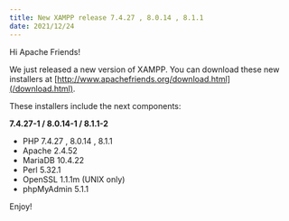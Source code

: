 ```yaml
---
title: New XAMPP release 7.4.27 , 8.0.14 , 8.1.1
date: 2021/12/24
---
```


Hi Apache Friends!

We just released a new version of XAMPP. You can download these new installers at [http://www.apachefriends.org/download.html](/download.html).

These installers include the next components:

**7.4.27-1 / 8.0.14-1 / 8.1.1-2**

- PHP 7.4.27 , 8.0.14 , 8.1.1
- Apache 2.4.52
- MariaDB 10.4.22
- Perl 5.32.1
- OpenSSL 1.1.1m (UNIX only)
- phpMyAdmin 5.1.1

Enjoy!
